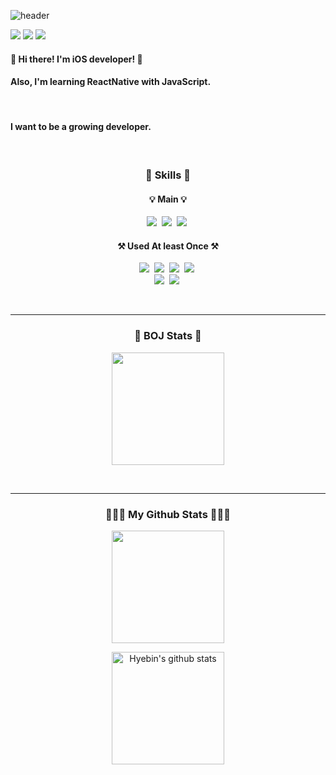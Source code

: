 ![header](https://capsule-render.vercel.app/api?type=Rounded&color=0:f794a4,100:fdd6bd&height=270&section=header&text=Hyebin's%20%20Githb&fontSize=70&fontColor=fff&animation=twinkling)

<a href="https://codingga-dingga.tistory.com/" target="_blank"><img src="https://img.shields.io/badge/Blog-ff7eb3?style=flat-square&logo=Tistory&logoColor=white"/></a>
<a href="mailto:hyebin218@naver.com" target="_blank"><img src="https://img.shields.io/badge/hyebin218@naver.com-ff758c?style=flat-square&logo=Gmail&logoColor=white"/></a>
<a href="https://hyebin218.notion.site/About-Hyebin-f91d225d7aef4b7595c37220d8defb0a" target="_blank"><img src="https://img.shields.io/badge/About_Hyebin-ff7eb3?style=flat-square&logo=GitHub%20Sponsors&logoColor=white"/></a>
<br>

#### 👋 Hi there! I'm iOS developer! 🍎<br>
#### Also, I'm learning ReactNative with JavaScript.<br>
<br>

#### I want to be a growing developer.<br>
<br>

<h3 align="center"> 💪 Skills 💪 </h3>
<h4 align="center"> 💡 Main 💡 </h4>
<p align="center">
  <img src="https://img.shields.io/badge/Swift-F05138?style=for-the-badge&logo=Swift&logoColor=white"/></a>&nbsp 
  <img src="https://img.shields.io/badge/SwiftUI-0086c8?style=for-the-badge&logo=Swift&logoColor=white"/></a>&nbsp 
  <img src="https://img.shields.io/badge/Xcode-147EFB?style=for-the-badge&logo=Xcode&logoColor=white"/></a>&nbsp
  
  <br>
</p>
<h4 align="center"> ⚒️ Used At least Once ⚒️ </h4>
<p align="center">
  <img src="https://img.shields.io/badge/C-A8B9CC?style=flat-square&logo=C&logoColor=white"/></a>&nbsp 
  <img src="https://img.shields.io/badge/Python-3776AB?style=flat-square&logo=Python&logoColor=white"/></a>&nbsp
  <img src="https://img.shields.io/badge/Javascript-ffb13b?style=flat-square&logo=javascript&logoColor=white"/></a>&nbsp
  <img src="https://img.shields.io/badge/Android Studio-3DDC84?style=flat-square&logo=Android Studio&logoColor=white"/></a>&nbsp 
  <br>
  <img src="https://img.shields.io/badge/MySQL-4479A1?style=flat-square&logo=MySQL&logoColor=white"/></a>&nbsp 
  <img src="https://img.shields.io/badge/Realm-4479A1?style=flat-square&logo=Realm&logoColor=white"/></a>&nbsp 
</p>
 
<br><hr>
  
<h3 align="center"> 💎 BOJ Stats 💎 </h3>
<div align="center">
   
<a href="https://solved.ac/99dbgpqls"><img align="center" style="height:180px" src="http://mazassumnida.wtf/api/v2/generate_badge?boj=99dbgpqls" /></a> 
</div>

<br><hr>
<h3 align="center"> 👩🏻‍💻 My Github Stats 👩🏻‍💻</h3>
<div align="center">

 <a href="https://github.com/yoohyebin"><img align="center" style="height:180px" src="https://github-readme-stats.vercel.app/api/top-langs/?username=yoohyebin&layout=compact&hide_border=true&bg_color=30,ff7eb3,ff758c&title_color=fff&text_color=fff" /></a> 
<br>

<a href="https://github.com/yoohyebin"><img align="center" style="height:180px" src="https://github-readme-stats.vercel.app/api?username=yoohyebin&show_icons=true&include_all_commits=true&hide_border=true&bg_color=30,ff758c,ff7eb3&title_color=fff&text_color=fff&icon_color=fff" alt="Hyebin's github stats" /></a>
</div>
